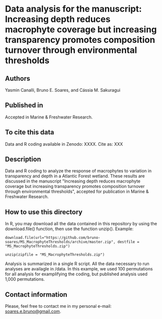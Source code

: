# Data analysis for the manuscript: Increasing depth reduces macrophyte coverage but increasing transparency promotes composition turnover through environmental thresholds
 
## Authors
Yasmin Canalli, Bruno E. Soares, and Cássia M. Sakuragui

## Published in
Accepted in Marine & Freshwater Research.

## To cite this data
Data and R coding available in Zenodo: XXXX.
Cite as: XXX

## Description
Data and R coding to analyze the response of macrophytes to variation in transparency and depth in a Atlantic Forest wetland. These results are discussed in the manuscript  "Increasing depth reduces macrophyte coverage but increasing transparency promotes composition turnover through environmental thresholds", accepted for publication in Marine & Freshwater Research.

## How to use this directory
In R, you may download all the data contained in this repository by using the download.file() function, then use the function unzip(). Example:

`
download.file(url="https://github.com/bruno-soares/MS_MacrophyteThresholds/archive/master.zip", destfile = "MS_MacrophyteThresholds.zip")
`

`
unzip(zipfile = "MS_MacrophyteThresholds.zip")
`

Analysis is summarized in a single R script. All the data necessary to run analyses are availagle in /data. In this example, we used 100 permutations for all analysis for examplifying the coding, but published analysis used 1,000 permutations.

## Contact information
Please, feel free to contact me in my personal e-mail: soares.e.bruno@gmail.com.
